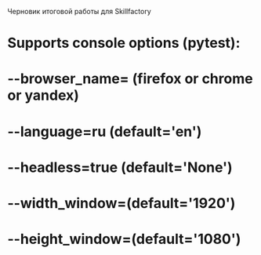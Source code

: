 Черновик итоговой работы для Skillfactory 



# Supports console options (pytest):
# --browser_name= (firefox or chrome or yandex)
# --language=ru (default='en')
# --headless=true (default='None')
# --width_window=(default='1920')
# --height_window=(default='1080')
